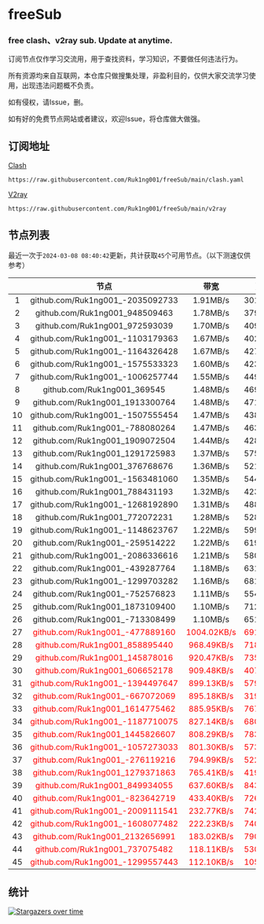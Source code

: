 # freeSub
### free clash、v2ray sub. Update at anytime.

订阅节点仅作学习交流用，用于查找资料，学习知识，不要做任何违法行为。

所有资源均来自互联网，本仓库只做搜集处理，非盈利目的，仅供大家交流学习使用，出现违法问题概不负责。

如有侵权，请Issue，删。

如有好的免费节点网站或者建议，欢迎Issue，将仓库做大做强。

## 订阅地址
[Clash](https://raw.githubusercontent.com/Ruk1ng001/freeSub/main/clash.yaml)
```
https://raw.githubusercontent.com/Ruk1ng001/freeSub/main/clash.yaml
```
[V2ray](https://raw.githubusercontent.com/Ruk1ng001/freeSub/main/v2ray)
```
https://raw.githubusercontent.com/Ruk1ng001/freeSub/main/v2ray
```

## 节点列表

最近一次于`2024-03-08 08:40:42`更新，共计获取`45`个可用节点。（以下测速仅供参考）

|  | 节点 | 带宽 | 延迟 |
|:-:|:--:|:--:|:--:|
 | 1 | github.com/Ruk1ng001_-2035092733 | 1.91MB/s | 301.00ms |
 | 2 | github.com/Ruk1ng001_948509463 | 1.78MB/s | 379.00ms |
 | 3 | github.com/Ruk1ng001_972593039 | 1.70MB/s | 409.00ms |
 | 4 | github.com/Ruk1ng001_-1103179363 | 1.67MB/s | 402.00ms |
 | 5 | github.com/Ruk1ng001_-1164326428 | 1.67MB/s | 427.00ms |
 | 6 | github.com/Ruk1ng001_-1575533323 | 1.60MB/s | 423.00ms |
 | 7 | github.com/Ruk1ng001_-1006257744 | 1.55MB/s | 449.00ms |
 | 8 | github.com/Ruk1ng001_369545 | 1.48MB/s | 469.00ms |
 | 9 | github.com/Ruk1ng001_1913300764 | 1.48MB/s | 471.00ms |
 | 10 | github.com/Ruk1ng001_-1507555454 | 1.47MB/s | 438.00ms |
 | 11 | github.com/Ruk1ng001_-788080264 | 1.47MB/s | 463.00ms |
 | 12 | github.com/Ruk1ng001_1909072504 | 1.44MB/s | 428.00ms |
 | 13 | github.com/Ruk1ng001_1291725983 | 1.37MB/s | 575.00ms |
 | 14 | github.com/Ruk1ng001_376768676 | 1.36MB/s | 521.00ms |
 | 15 | github.com/Ruk1ng001_-1563481060 | 1.35MB/s | 544.00ms |
 | 16 | github.com/Ruk1ng001_788431193 | 1.32MB/s | 423.00ms |
 | 17 | github.com/Ruk1ng001_-1268192890 | 1.31MB/s | 488.00ms |
 | 18 | github.com/Ruk1ng001_772072231 | 1.28MB/s | 528.00ms |
 | 19 | github.com/Ruk1ng001_-1148623767 | 1.22MB/s | 599.00ms |
 | 20 | github.com/Ruk1ng001_-259514222 | 1.22MB/s | 619.00ms |
 | 21 | github.com/Ruk1ng001_-2086336616 | 1.21MB/s | 580.00ms |
 | 22 | github.com/Ruk1ng001_-439287764 | 1.18MB/s | 631.00ms |
 | 23 | github.com/Ruk1ng001_-1299703282 | 1.16MB/s | 681.00ms |
 | 24 | github.com/Ruk1ng001_-752576823 | 1.11MB/s | 554.00ms |
 | 25 | github.com/Ruk1ng001_1873109400 | 1.10MB/s | 712.00ms |
 | 26 | github.com/Ruk1ng001_-713308499 | 1.10MB/s | 651.00ms |
 | 27 | <font color=red>github.com/Ruk1ng001_-477889160</font> | <font color=red>1004.02KB/s</font> | <font color=red>691.00ms</font> |
 | 28 | <font color=red>github.com/Ruk1ng001_858895440</font> | <font color=red>968.49KB/s</font> | <font color=red>718.00ms</font> |
 | 29 | <font color=red>github.com/Ruk1ng001_145878016</font> | <font color=red>920.47KB/s</font> | <font color=red>735.00ms</font> |
 | 30 | <font color=red>github.com/Ruk1ng001_606652178</font> | <font color=red>909.48KB/s</font> | <font color=red>407.00ms</font> |
 | 31 | <font color=red>github.com/Ruk1ng001_-1394497647</font> | <font color=red>899.13KB/s</font> | <font color=red>579.00ms</font> |
 | 32 | <font color=red>github.com/Ruk1ng001_-667072069</font> | <font color=red>895.18KB/s</font> | <font color=red>319.00ms</font> |
 | 33 | <font color=red>github.com/Ruk1ng001_1614775462</font> | <font color=red>885.95KB/s</font> | <font color=red>767.00ms</font> |
 | 34 | <font color=red>github.com/Ruk1ng001_-1187710075</font> | <font color=red>827.14KB/s</font> | <font color=red>680.00ms</font> |
 | 35 | <font color=red>github.com/Ruk1ng001_1445826607</font> | <font color=red>808.29KB/s</font> | <font color=red>783.00ms</font> |
 | 36 | <font color=red>github.com/Ruk1ng001_-1057273033</font> | <font color=red>801.30KB/s</font> | <font color=red>573.00ms</font> |
 | 37 | <font color=red>github.com/Ruk1ng001_-276119216</font> | <font color=red>794.99KB/s</font> | <font color=red>522.00ms</font> |
 | 38 | <font color=red>github.com/Ruk1ng001_1279371863</font> | <font color=red>765.41KB/s</font> | <font color=red>419.00ms</font> |
 | 39 | <font color=red>github.com/Ruk1ng001_849934055</font> | <font color=red>637.60KB/s</font> | <font color=red>843.00ms</font> |
 | 40 | <font color=red>github.com/Ruk1ng001_-823642719</font> | <font color=red>433.40KB/s</font> | <font color=red>726.00ms</font> |
 | 41 | <font color=red>github.com/Ruk1ng001_-2009111541</font> | <font color=red>232.77KB/s</font> | <font color=red>742.00ms</font> |
 | 42 | <font color=red>github.com/Ruk1ng001_-1608077482</font> | <font color=red>222.23KB/s</font> | <font color=red>740.00ms</font> |
 | 43 | <font color=red>github.com/Ruk1ng001_2132656991</font> | <font color=red>183.02KB/s</font> | <font color=red>790.00ms</font> |
 | 44 | <font color=red>github.com/Ruk1ng001_737075482</font> | <font color=red>118.11KB/s</font> | <font color=red>530.00ms</font> |
 | 45 | <font color=red>github.com/Ruk1ng001_-1299557443</font> | <font color=red>112.10KB/s</font> | <font color=red>105.00ms</font> |


## 统计

[![Stargazers over time](https://starchart.cc/Ruk1ng001/freeSub.svg)](https://starchart.cc/Ruk1ng001/freeSub)